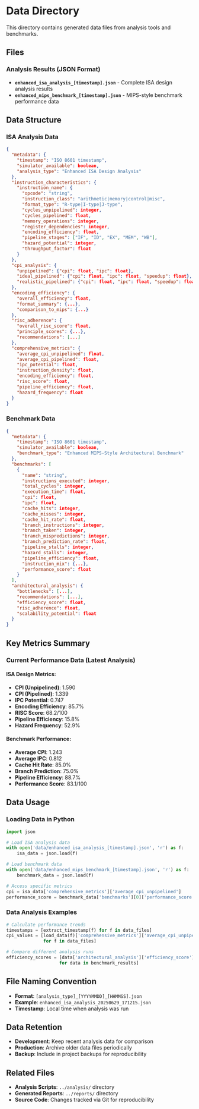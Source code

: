 # Data Directory

This directory contains generated data files from analysis tools and benchmarks.

## Files

### Analysis Results (JSON Format)
- **`enhanced_isa_analysis_[timestamp].json`** - Complete ISA design analysis results
- **`enhanced_mips_benchmark_[timestamp].json`** - MIPS-style benchmark performance data

## Data Structure

### ISA Analysis Data
```json
{
  "metadata": {
    "timestamp": "ISO 8601 timestamp",
    "simulator_available": boolean,
    "analysis_type": "Enhanced ISA Design Analysis"
  },
  "instruction_characteristics": {
    "instruction_name": {
      "opcode": "string",
      "instruction_class": "arithmetic|memory|control|misc",
      "format_type": "R-type|I-type|J-type",
      "cycles_unpipelined": integer,
      "cycles_pipelined": float,
      "memory_operations": integer,
      "register_dependencies": integer,
      "encoding_efficiency": float,
      "pipeline_stages": ["IF", "ID", "EX", "MEM", "WB"],
      "hazard_potential": integer,
      "throughput_factor": float
    }
  },
  "cpi_analysis": {
    "unpipelined": {"cpi": float, "ipc": float},
    "ideal_pipelined": {"cpi": float, "ipc": float, "speedup": float},
    "realistic_pipelined": {"cpi": float, "ipc": float, "speedup": float}
  },
  "encoding_efficiency": {
    "overall_efficiency": float,
    "format_summary": {...},
    "comparison_to_mips": {...}
  },
  "risc_adherence": {
    "overall_risc_score": float,
    "principle_scores": {...},
    "recommendations": [...]
  },
  "comprehensive_metrics": {
    "average_cpi_unpipelined": float,
    "average_cpi_pipelined": float,
    "ipc_potential": float,
    "instruction_density": float,
    "encoding_efficiency": float,
    "risc_score": float,
    "pipeline_efficiency": float,
    "hazard_frequency": float
  }
}
```

### Benchmark Data
```json
{
  "metadata": {
    "timestamp": "ISO 8601 timestamp",
    "simulator_available": boolean,
    "benchmark_type": "Enhanced MIPS-Style Architectural Benchmark"
  },
  "benchmarks": [
    {
      "name": "string",
      "instructions_executed": integer,
      "total_cycles": integer,
      "execution_time": float,
      "cpi": float,
      "ipc": float,
      "cache_hits": integer,
      "cache_misses": integer,
      "cache_hit_rate": float,
      "branch_instructions": integer,
      "branch_taken": integer,
      "branch_mispredictions": integer,
      "branch_prediction_rate": float,
      "pipeline_stalls": integer,
      "hazard_stalls": integer,
      "pipeline_efficiency": float,
      "instruction_mix": {...},
      "performance_score": float
    }
  ],
  "architectural_analysis": {
    "bottlenecks": [...],
    "recommendations": [...],
    "efficiency_score": float,
    "risc_adherence": float,
    "scalability_potential": float
  }
}
```

## Key Metrics Summary

### Current Performance Data (Latest Analysis)

#### ISA Design Metrics:
- **CPI (Unpipelined)**: 1.590
- **CPI (Pipelined)**: 1.339
- **IPC Potential**: 0.747
- **Encoding Efficiency**: 85.7%
- **RISC Score**: 68.2/100
- **Pipeline Efficiency**: 15.8%
- **Hazard Frequency**: 52.9%

#### Benchmark Performance:
- **Average CPI**: 1.243
- **Average IPC**: 0.812
- **Cache Hit Rate**: 85.0%
- **Branch Prediction**: 75.0%
- **Pipeline Efficiency**: 88.7%
- **Performance Score**: 83.1/100

## Data Usage

### Loading Data in Python
```python
import json

# Load ISA analysis data
with open('data/enhanced_isa_analysis_[timestamp].json', 'r') as f:
    isa_data = json.load(f)

# Load benchmark data
with open('data/enhanced_mips_benchmark_[timestamp].json', 'r') as f:
    benchmark_data = json.load(f)

# Access specific metrics
cpi = isa_data['comprehensive_metrics']['average_cpi_unpipelined']
performance_score = benchmark_data['benchmarks'][0]['performance_score']
```

### Data Analysis Examples
```python
# Calculate performance trends
timestamps = [extract_timestamp(f) for f in data_files]
cpi_values = [load_data(f)['comprehensive_metrics']['average_cpi_unpipelined']
              for f in data_files]

# Compare different analysis runs
efficiency_scores = [data['architectural_analysis']['efficiency_score']
                    for data in benchmark_results]
```

## File Naming Convention

- **Format**: `[analysis_type]_[YYYYMMDD]_[HHMMSS].json`
- **Example**: `enhanced_isa_analysis_20250629_171215.json`
- **Timestamp**: Local time when analysis was run

## Data Retention

- **Development**: Keep recent analysis data for comparison
- **Production**: Archive older data files periodically
- **Backup**: Include in project backups for reproducibility

## Related Files

- **Analysis Scripts**: `../analysis/` directory
- **Generated Reports**: `../reports/` directory
- **Source Code**: Changes tracked via Git for reproducibility
